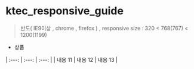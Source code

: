 # ktec_responsive_guide

>반도( IE9이상 , chrome , firefox ) ,  responsive size :  320 < 768(767) < 1200(1199)



- 상품

| :---: | :---: | :---: |
| 내용 11 | 내용 12 | 내용 13 |